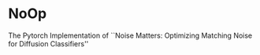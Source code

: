 # NoOp
The Pytorch Implementation of ``Noise Matters: Optimizing Matching Noise for Diffusion Classifiers'' 
